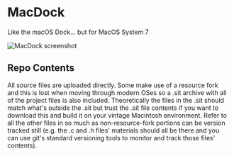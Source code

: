 # MacDock
Like the macOS Dock... but for MacOS System 7

![MacDock screenshot](https://user-images.githubusercontent.com/69996986/234356485-f0f01186-19e1-494b-ae07-5805589e3be9.png)

## Repo Contents
All source files are uploaded directly.  Some make use of a resource fork and this is lost when moving through modern OSes so a .sit archive with all of the project files is also included.  Theoretically the files in the .sit should match what's outside the .sit but trust the .sit file contents if you want to download this and build it on your vintage Macintosh environment.  Refer to all the other files in so much as non-resource-fork portions can be version tracked still (e.g. the .c and .h files' materials should all be there and you can use git's standard versioning tools to monitor and track those files' contents).
